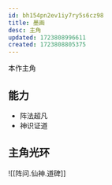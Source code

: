 ```yaml
---
id: bh154pn2ev1iy7ry5s6cz98
title: 墨画
desc: 主角
updated: 1723808996611
created: 1723808805375
---
```


本作主角

## 能力

- 阵法超凡
- 神识证道

## 主角光环

![[阵问.仙神.道碑]]
